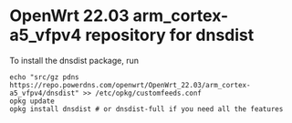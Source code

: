 OpenWrt 22.03 arm_cortex-a5_vfpv4 repository for dnsdist
========

To install the dnsdist package, run

```
echo "src/gz pdns https://repo.powerdns.com/openwrt/OpenWrt_22.03/arm_cortex-a5_vfpv4/dnsdist" >> /etc/opkg/customfeeds.conf
opkg update
opkg install dnsdist # or dnsdist-full if you need all the features
```
